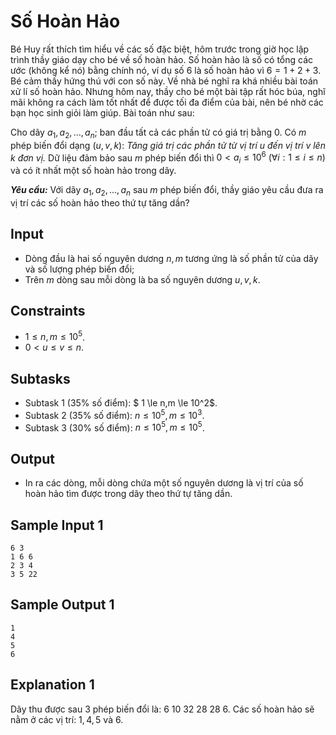 # Số Hoàn Hảo

Bé Huy rất thích tìm hiểu về các số đặc biệt, hôm trước trong giờ học lập trình thầy giáo dạy cho bé về số hoàn hảo. Số hoàn hảo là số có tổng các ước (không kể nó) bằng chính nó, ví dụ số $6$ là số hoàn hảo vì $6=1+2+3$. Bé cảm thấy hứng thú với con số này. Về nhà bé nghĩ ra khá nhiều bài toán xử lí số hoàn hảo. Nhưng hôm nay, thầy cho bé một bài tập rất hóc búa, nghĩ mãi không ra cách làm tốt nhất để được tối đa điểm của bài, nên bé nhờ các bạn học sinh giỏi làm giúp. Bài toán như sau: 

Cho dãy $a_1,a_2, \dots,a_n;$ ban đầu tất cả các phần tử có giá trị bằng $0$. Có $m$ phép biến đổi dạng $(u,v,k)$: *Tăng giá trị các phần tử từ vị trí $u$ đến vị trí $v$ lên $k$ đơn vị.* Dữ liệu đảm bảo sau $m$ phép biến đổi thì $0<a_i \le 10^6 \ (\forall i: 1 \le i \le n)$ và có ít nhất một số hoàn hảo trong dãy. 

***Yêu cầu:*** Với dãy $a_1,a_2,…,a_n$ sau $m$ phép biến đổi, thầy giáo yêu cầu đưa ra vị trí các số hoàn hảo theo thứ tự tăng dần?

## Input

- Dòng đầu là hai số nguyên dương $n,m$ tương ứng là số phần tử của dãy và số lượng phép biến đổi;
- Trên $m$ dòng sau mỗi dòng là ba số nguyên dương $u,v,k$.

## Constraints

- $1 \le n, m \le 10^5$.
- $0 < u \le v \le n$.

## Subtasks

- Subtask $1$ ($35\%$ số điểm): $ 1 \le n,m \le 10^2$.
- Subtask $2$ ($35\%$ số điểm): $n \le 10^5, m \le 10^3$.
- Subtask $3$ ($30\%$ số điểm): $n \le 10^5, m \le 10^5$.

## Output
-	In ra các dòng, mỗi dòng chứa một số nguyên dương là vị trí của số hoàn hảo tìm được trong dãy theo thứ tự tăng dần.

## Sample Input 1

```
6 3
1 6 6
2 3 4
3 5 22
```

## Sample Output 1

```
1
4
5
6
```
## Explanation 1

Dãy thu được sau $3$ phép biến đổi là: $6 \ 10 \ 32 \ 28 \ 28 \ 6$. Các số hoàn hảo sẽ nằm ở các vị trí: $1, 4, 5$ và $6$.
